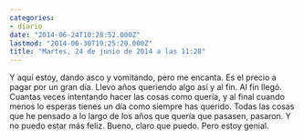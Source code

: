 ```yaml
---
categories:
- diario
date: "2014-06-24T10:28:52.000Z"
lastmod: "2014-06-30T19:25:20.000Z"
title: "Martes, 24 de junio de 2014 a las 11:28"
---
```


Y aquí estoy, dando asco y vomitando, pero me encanta. Es el precio a pagar por un gran día. Llevo años queriendo algo así y al fin. Al fin llegó. Cuantas veces intentando hacer las cosas como quería, y al final cuando menos lo esperas tienes un día como siempre has querido. Todas las cosas que he pensado a lo largo de los años que quería que pasasen, pasaron. Y no puedo estar más feliz. Bueno, claro que puedo. Pero estoy genial.